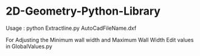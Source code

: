 # 2D-Geometry-Python-Library
Usage :
python Extractline.py AutoCadFileName.dxf

For Adjusting the Minimum wall width and Maximum Wall Width Edit values in GlobalValues.py
